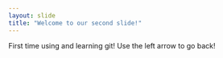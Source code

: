 ```yaml
---
layout: slide
title: "Welcome to our second slide!"
---
```

First time using and learning git!
Use the left arrow to go back!